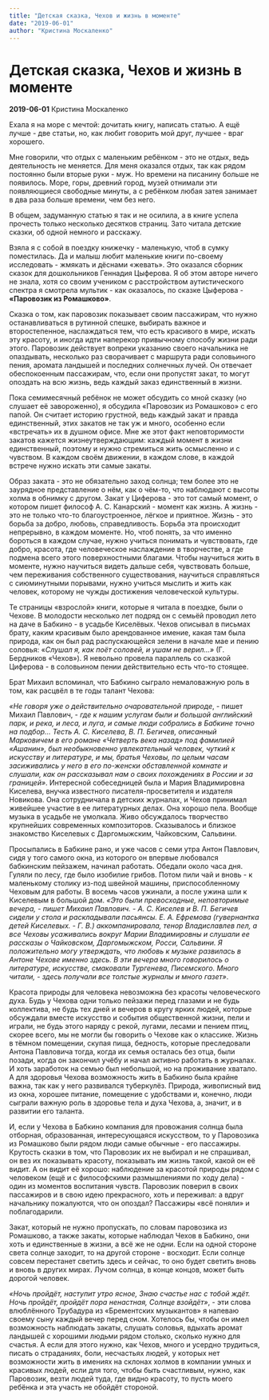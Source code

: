 ```yaml
---
title: "Детская сказка, Чехов и жизнь в моменте"
date: "2019-06-01"
author: "Кристина Москаленко"
---
```


# Детская сказка, Чехов и жизнь в моменте

**2019-06-01** Кристина Москаленко

Ехала я на море с мечтой: дочитать книгу, написать статью. А ещё лучше - две статьи, но, как любит говорить мой друг, лучшее - враг хорошего.

Мне говорили, что отдых с маленьким ребёнком - это не отдых, ведь деятельность не меняется. Для меня оказался отдых, так как рядом постоянно были вторые руки - муж. Но времени на писанину больше не появилось. Море, горы, древний город, музей отнимали эти появляющиеся свободные минуты, а с ребёнком любая затея занимает в два раза больше времени, чем без него.

В общем, задуманную статью я так и не осилила, а в книге успела прочесть только несколько десятков страниц. Зато читала детские сказки, об одной немного и расскажу.

Взяла я с собой в поездку книжечку - маленькую, чтоб в сумку поместилась. Да и малыш любит маленькие книги по-своему исследовать - жмякать и дёснами «жевать». Это оказался сборник сказок для дошкольников Геннадия Цыферова. Я об этом авторе ничего не знала, хотя со своим учеником с расстройством аутистического спектра я смотрела мультик - как оказалось, по сказке Цыферова - **«Паровозик из Ромашково»**.

Сказка о том, как паровозик показывает своим пассажирам, что нужно останавливаться в рутинной спешке, выбирать важное и второстепенное, наслаждаться тем, что есть красивого в мире, искать эту красоту, и иногда идти наперекор привычному способу жизни ради этого. Паровозик действует вопреки указанию своего начальника не опаздывать, несколько раз сворачивает с маршрута ради соловьиного пения, аромата ландышей и последних солнечных лучей. Он отвечает обеспокоенным пассажирам, что, если они пропустят закат, то могут опоздать на всю жизнь, ведь каждый заказ единственный в жизни.

Пока семимесячный ребёнок не может обсудить со мной сказку (но слушает её завороженно), я обсудила «Паровозик из Ромашково» с его папой. Он считает историю грустной, ведь каждый закат и правда единственный, этих закатов не так уж и много, особенно если «встречать» их в душном офисе. Мне же этот факт неповторимости закатов кажется жизнеутверждающим: каждый момент в жизни единственный, поэтому и нужно стремиться жить осмысленно и с чувством. В каждом своём движении, в каждом слове, в каждой встрече нужно искать эти самые закаты.

Образ заката - это не обязательно заход солнца; тем более это не заурядное представление о нём, как о чём-то, что наблюдают с высоты холма в обнимку с другом. Закат у Циферова - это тот самый момент, о котором пишет философ А. С. Канарский - момент как жизнь. А жизнь - это не только что-то благоустроенное, лёгкое и приятное. Жизнь - это борьба за добро, любовь, справедливость. Борьба эта происходит непрерывно, в каждом моменте. Но, чтоб понять, за что именно бороться в каждом случае, нужно учиться понимать и чувствовать, где добро, красота, где человеческое наслаждение в творчестве, а где подмена всего этого поверхностными благами. Чтобы научиться жить в моменте, нужно научиться видеть дальше себя, чувствовать больше, чем переживания собственного существования, научиться справляться с сиюминутными порывами, нужно учиться мыслить и жить как человек, которому не чужды достижения человеческой культуры.

Те страницы «взрослой» книги, которые я читала в поездке, были о Чехове. В молодости несколько лет подряд он с семьёй проводил лето на даче в Бабкино - в усадьбе Киселёвых. Чехов описывал в письмах брату, каким красивым было арендованное имение, какая там была природа, как он был рад распускающейся зелени в начале мае и пению соловья: «*Слушал я, как поёт соловей, и ушам не верил...»* (Г. Бердников «Чехов»). Я невольно провела параллель со сказкой Циферова - в соловьином пении действительно есть что-то стоящее.

Брат Михаил вспоминал, что Бабкино сыграло немаловажную роль в том, как расцвёл в те годы талант Чехова:

*«Не говоря уже о действительно очаровательной природе*, - пишет Михаил Павлович, - *где к нашим услугам были и большой английский парк, и река, и леса, и луга, и самые люди собрались в Бабкине точно на подбор... Тесть А. С. Киселева, В. П. Бегичев, описанный Марковичем в его романе «Четверть века назад» под фамилией «Ашанин», был необыкновенно увлекательный человек, чуткий к искусству и литературе, и мы, братья Чеховы, по целым часам засиживались у него в его по-женски обставленной комнате и слушали, как он рассказывал нам о своих похождениях в России и за границей»*. Интересной собеседницей была и Мария Владимировна Киселева, внучка известного писателя-просветителя и издателя Новикова. Она сотрудничала в детских журналах, и Чехов принимал живейшее участие в ее литературных делах. Она хорошо пела. Вообще музыка в усадьбе не умолкала. Живо обсуждалось творчество крупнейших современных композиторов. Сказывалось и близкое знакомство Киселевых с Даргомыжским, Чайковским, Сальвини.

Просыпались в Бабкине рано, и уже часов с семи утра Антон Павлович, сидя у того самого окна, из которого он впервые любовался бабкинским пейзажем, начинал работать. Обедали около часа дня. Гуляли по лесу, где было изобилие грибов. Потом пили чай и вновь - к маленькому столику из-под швейной машины, приспособленному Чеховым для работы. В восемь часов ужинали, а после ужина шли к Киселевым в большой дом. *«Это были превосходные, неповторимые вечера, - пишет Михаил Павлович. - А. С. Киселев и В. П. Бегичев сидели у стола и раскладывали пасьянсы. Е. А. Ефремова (гувернантка детей Киселевых. - Г. В.) аккомпанировала, тенор Владиславлев пел, а все Чеховы усаживались вокруг Марии Владимировны и слушали ее рассказы о Чайковском, Даргомыжском, Росси, Сальвини. Я положительно могу утверждать, что любовь к музыке развилась в Антоне Чехове именно здесь. В эти вечера много говорилось о литературе, искусстве, смаковали Тургенева, Писемского. Много читали, - здесь получали все толстые журналы и много газет»*.

Красота природы для человека невозможна без красоты человеческого духа. Будь у Чехова одни только пейзажи перед глазами и не будь коллектива, не будь тех дней и вечеров в кругу ярких людей, которые обсуждали вместе искусство и события общественной жизни, пели и играли, не будь этого наряду с рекой, лугами, лесами и пением птиц, скорее всего, мы не могли бы говорить о Чехове как о классике. Жизнь в тёмном помещении, скупая пища, бедность, которые преследовали Антона Павловича тогда, когда их семья осталась без отца, были позади, когда он закончил учёбу и начал активно работать в журналах. И хоть заработок на семью был небольшой, но на проживание хватало. А для здоровья Чехова возможность жить в Бабкино была крайне важна, так как у него развивался туберкулёз. Природа, живописный вид из окна, хорошее питание, помещение с удобствами и, конечно, люди сыграли важную роль в здоровье тела и духа Чехова, а, значит, и в развитии его таланта.

И, если у Чехова в Бабкино компания для провожания солнца была отборная, образованная, интересующаяся искусством, то у Паровозика из Ромашково были рядом люди самые обычные - его пассажиры. Крутость сказки в том, что Паровозик их не выбирал и не спрашивал, он вез их показывать красоту, показывать им жизнь такой, какой он её видит. А он видит её хорошо: наблюдение за красотой природы рядом с человеком (ещё и с философскими размышлениями по ходу дела) - один из моментов воспитания чувств. Паровозик поверил в своих пассажиров и в свою идею прекрасного, хоть и переживал: а вдруг начальнику пожалуются, что он опоздал? Пассажиры «всё поняли» и поблагодарили.

Закат, который не нужно пропускать, по словам паровозика из Ромашково, а также закаты, которые наблюдал Чехов в Бабкино, они хоть и единственные в жизни, а всё же не одни. Если на одной стороне света солнце заходит, то на другой стороне - восходит. Если солнце совсем перестанет светить здесь и сейчас, то оно будет светить вновь и вновь в других мирах. Лучом солнца, в конце концов, может быть дорогой человек.

*«Ночь пройдёт, наступит утро ясное, Знаю счастье нас с тобой ждёт. Ночь пройдёт, пройдёт пора ненастная, Солнце взойдёт»*, - эти слова влюблённого Трубадура из «Брементских музыкантов» я напеваю своему сыну каждый вечер перед сном. Хотелось бы, чтобы он имел возможность наблюдать закаты, слушать соловья, вдыхать аромат ландышей с хорошими людьми рядом столько, сколько нужно для счастья. А если для этого нужно, как Чехов, много и усердно трудиться, писать о страданиях, боли, несчастьях людей, у которых нет возможности жить в имениях на склонах холмов в компании умных и красивых людей, если для того, чтобы быть счастливым, нужно, как Паровозик, везти людей туда, где видно красоту, то пусть моего ребёнка и эта участь не обойдёт стороной.